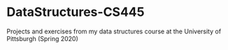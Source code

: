 # DataStructures-CS445
Projects and exercises from my data structures course at the University of Pittsburgh (Spring 2020)

